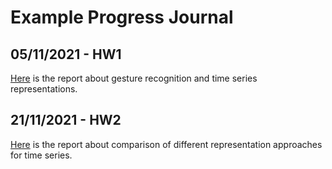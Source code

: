 # Example Progress Journal

## 05/11/2021 - HW1
[Here](files/homework1.html) is the report about gesture recognition and time series representations.

## 21/11/2021 - HW2
[Here](files/homework2.html) is the report about comparison of different representation approaches for time series.